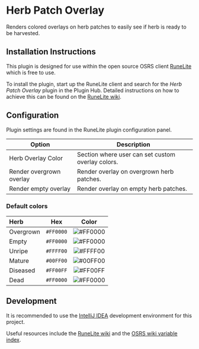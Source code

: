 # Herb Patch Overlay

Renders colored overlays on herb patches to easily see if herb is ready to be harvested.

## Installation Instructions

This plugin is designed for use within the open source OSRS client [RuneLite](https://runelite.net/) which is free to use.

To install the plugin, start up the RuneLite client and search for the *Herb Patch Overlay* plugin in the Plugin Hub.
Detailed instructions on how to achieve this can be found on the [RuneLite wiki](https://github.com/runelite/runelite/wiki/Information-about-the-Plugin-Hub).

## Configuration

Plugin settings are found in the RuneLite plugin configuration panel.

| Option                   | Description                                       |
|--------------------------|---------------------------------------------------|
| Herb Overlay Color       | Section where user can set custom overlay colors. |
| Render overgrown overlay | Render overlay on overgrown herb patches.         |
| Render empty overlay     | Render overlay on empty herb patches.             |

### Default colors

| Herb      |    Hex    |                        Color                         |
|:----------|:---------:|:----------------------------------------------------:|
| Overgrown | `#FF0000` | ![#FF0000](https://placehold.co/15x15/FF0000/FF0000) |
| Empty     | `#FF0000` | ![#FF0000](https://placehold.co/15x15/FF0000/FF0000) |
| Unripe    | `#FFFF00` | ![#FFFF00](https://placehold.co/15x15/FFFF00/FFFF00) |
| Mature    | `#00FF00` | ![#00FF00](https://placehold.co/15x15/00FF00/00FF00) |
| Diseased  | `#FF00FF` | ![#FF00FF](https://placehold.co/15x15/FF00FF/FF00FF) |
| Dead      | `#FF0000` | ![#FF0000](https://placehold.co/15x15/FF0000/FF0000) |

## Development

It is recommended to use the [IntelliJ IDEA](https://www.jetbrains.com/idea/) development environment for this project.

Useful resources include the [RuneLite wiki](https://github.com/runelite/runelite/wiki) and the [OSRS wiki variable index](https://oldschool.runescape.wiki/w/Property:Variable_index).